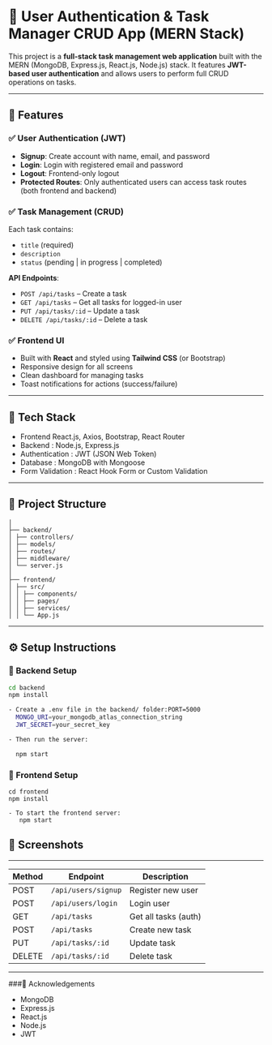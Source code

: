 # 📝 User Authentication & Task Manager CRUD App (MERN Stack)

This project is a **full-stack task management web application** built with the MERN (MongoDB, Express.js, React.js, Node.js) stack. It features **JWT-based user authentication** and allows users to perform full CRUD operations on tasks.

---

## 🚀 Features

### ✅ User Authentication (JWT)
- **Signup**: Create account with name, email, and password
- **Login**: Login with registered email and password
- **Logout**: Frontend-only logout
- **Protected Routes**: Only authenticated users can access task routes (both frontend and backend)

### ✅ Task Management (CRUD)
Each task contains:
- `title` (required)
- `description`
- `status` (pending | in progress | completed)

**API Endpoints**:
- `POST /api/tasks` – Create a task
- `GET /api/tasks` – Get all tasks for logged-in user
- `PUT /api/tasks/:id` – Update a task
- `DELETE /api/tasks/:id` – Delete a task

### ✅ Frontend UI
- Built with **React** and styled using **Tailwind CSS** (or Bootstrap)
- Responsive design for all screens
- Clean dashboard for managing tasks
- Toast notifications for actions (success/failure)

---

## 🧰 Tech Stack


- Frontend     React.js, Axios, Bootstrap, React Router 
- Backend      : Node.js, Express.js       
- Authentication :  JWT (JSON Web Token)    
- Database     :  MongoDB with Mongoose     
- Form Validation : React Hook Form or Custom Validation 

---

## 📂 Project Structure

```task/
│
├── backend/
│ ├── controllers/
│ ├── models/
│ ├── routes/
│ ├── middleware/
│ └── server.js
│
├── frontend/
│ ├── src/
│ │ ├── components/
│ │ ├── pages/
│ │ ├── services/
│ │ └── App.js
```
---

## ⚙️ Setup Instructions

### 🔧 Backend Setup

```bash
cd backend
npm install

- Create a .env file in the backend/ folder:PORT=5000
  MONGO_URI=your_mongodb_atlas_connection_string
  JWT_SECRET=your_secret_key

- Then run the server:

  npm start
```

### 🎨 Frontend Setup

```
cd frontend
npm install

- To start the frontend server:
   npm start

```

## 📸 Screenshots

---

| Method | Endpoint            | Description          |
| ------ | ------------------- | -------------------- |
| POST   | `/api/users/signup` | Register new user    |
| POST   | `/api/users/login`  | Login user           |
| GET    | `/api/tasks`        | Get all tasks (auth) |
| POST   | `/api/tasks`        | Create new task      |
| PUT    | `/api/tasks/:id`    | Update task          |
| DELETE | `/api/tasks/:id`    | Delete task          |

---

###🙌 Acknowledgements

- MongoDB
- Express.js
- React.js
- Node.js
- JWT
